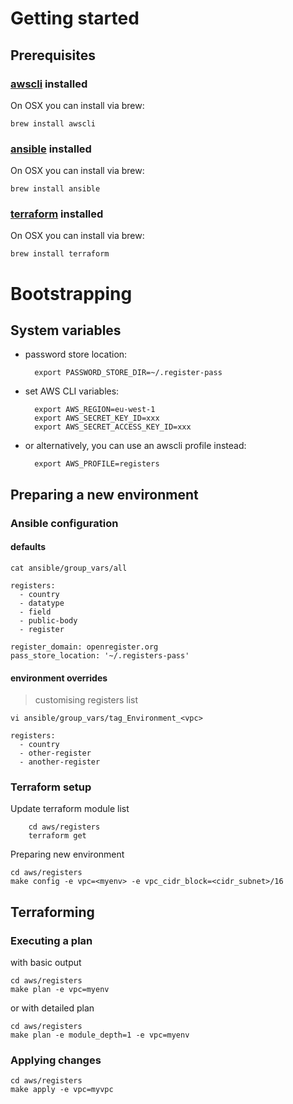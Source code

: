 # Getting started

## Prerequisites

### [awscli](http://aws.amazon.com/cli/) installed

On OSX you can install via brew:

	brew install awscli

### [ansible](http://www.ansible.com) installed

On OSX you can install via brew:

	brew install ansible

### [terraform](https://www.terraform.io) installed

On OSX you can install via brew:

	brew install terraform

# Bootstrapping

## System variables

* password store location:

		export PASSWORD_STORE_DIR=~/.register-pass

* set AWS CLI variables:

		export AWS_REGION=eu-west-1
		export AWS_SECRET_KEY_ID=xxx
		export AWS_SECRET_ACCESS_KEY_ID=xxx

* or alternatively, you can use an awscli profile instead:

		export AWS_PROFILE=registers

## Preparing a new environment

### Ansible configuration

#### defaults

`cat ansible/group_vars/all`

	registers:
	  - country
	  - datatype
	  - field
	  - public-body
	  - register

	register_domain: openregister.org
	pass_store_location: '~/.registers-pass'

#### environment overrides

> customising registers list

`vi ansible/group_vars/tag_Environment_<vpc>`

	registers:
	  - country
	  - other-register
	  - another-register

### Terraform setup

Update terraform module list

        cd aws/registers
        terraform get

Preparing new environment

	cd aws/registers
	make config -e vpc=<myenv> -e vpc_cidr_block=<cidr_subnet>/16

## Terraforming

### Executing a plan

with basic output

	cd aws/registers
	make plan -e vpc=myenv

or with detailed plan

	cd aws/registers
	make plan -e module_depth=1 -e vpc=myenv

### Applying changes

	cd aws/registers
	make apply -e vpc=myvpc

